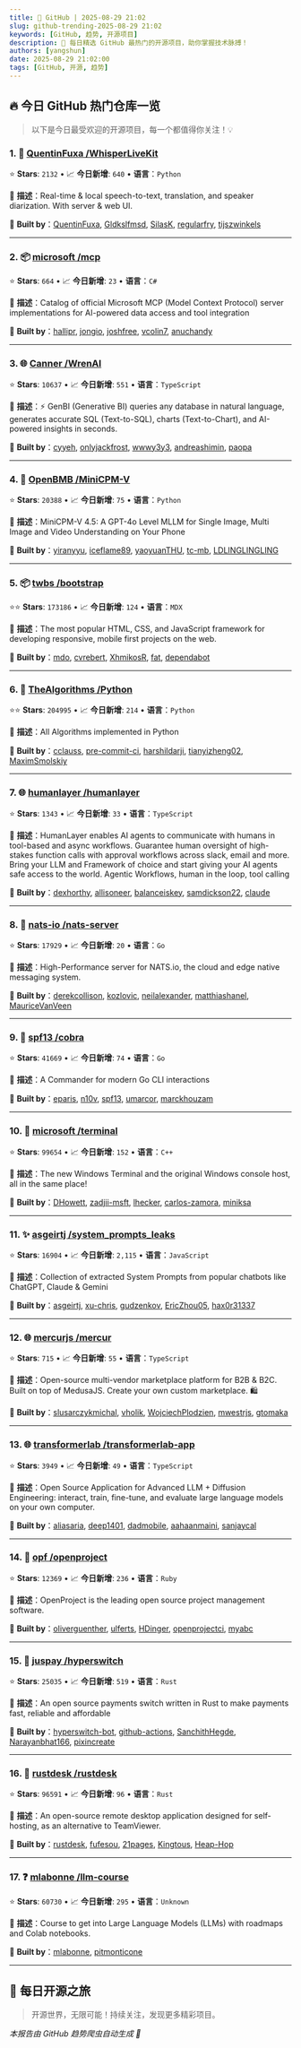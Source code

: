 ```yaml
---
title: 🚀 GitHub | 2025-08-29 21:02
slug: github-trending-2025-08-29 21:02
keywords: [GitHub, 趋势, 开源项目]
description: 🌟 每日精选 GitHub 最热门的开源项目，助你掌握技术脉搏！
authors: [yangshun]
date: 2025-08-29 21:02:00
tags: [GitHub, 开源, 趋势]
---
```


## 🔥 今日 GitHub 热门仓库一览

> 以下是今日最受欢迎的开源项目，每一个都值得你关注！💡

### 1. 🐍 [QuentinFuxa /WhisperLiveKit](https://github.com/QuentinFuxa/WhisperLiveKit)

⭐ **Stars**: `2132`   •   📈 **今日新增**: `640`   •   **语言**：`Python`

📝 **描述**：Real-time & local speech-to-text, translation, and speaker diarization. With server & web UI.

🤝 **Built by**：[QuentinFuxa](https://github.com/QuentinFuxa), [Gldkslfmsd](https://github.com/Gldkslfmsd), [SilasK](https://github.com/SilasK), [regularfry](https://github.com/regularfry), [tijszwinkels](https://github.com/tijszwinkels)

---

### 2. 📦 [microsoft /mcp](https://github.com/microsoft/mcp)

⭐ **Stars**: `664`   •   📈 **今日新增**: `23`   •   **语言**：`C#`

📝 **描述**：Catalog of official Microsoft MCP (Model Context Protocol) server implementations for AI-powered data access and tool integration

🤝 **Built by**：[hallipr](https://github.com/hallipr), [jongio](https://github.com/jongio), [joshfree](https://github.com/joshfree), [vcolin7](https://github.com/vcolin7), [anuchandy](https://github.com/anuchandy)

---

### 3. 🌐 [Canner /WrenAI](https://github.com/Canner/WrenAI)

⭐ **Stars**: `10637`   •   📈 **今日新增**: `551`   •   **语言**：`TypeScript`

📝 **描述**：⚡️ GenBI (Generative BI) queries any database in natural language, generates accurate SQL (Text-to-SQL), charts (Text-to-Chart), and AI-powered insights in seconds.

🤝 **Built by**：[cyyeh](https://github.com/cyyeh), [onlyjackfrost](https://github.com/onlyjackfrost), [wwwy3y3](https://github.com/wwwy3y3), [andreashimin](https://github.com/andreashimin), [paopa](https://github.com/paopa)

---

### 4. 🐍 [OpenBMB /MiniCPM-V](https://github.com/OpenBMB/MiniCPM-V)

⭐ **Stars**: `20388`   •   📈 **今日新增**: `75`   •   **语言**：`Python`

📝 **描述**：MiniCPM-V 4.5: A GPT-4o Level MLLM for Single Image, Multi Image and Video Understanding on Your Phone

🤝 **Built by**：[yiranyyu](https://github.com/yiranyyu), [iceflame89](https://github.com/iceflame89), [yaoyuanTHU](https://github.com/yaoyuanTHU), [tc-mb](https://github.com/tc-mb), [LDLINGLINGLING](https://github.com/LDLINGLINGLING)

---

### 5. 📦 [twbs /bootstrap](https://github.com/twbs/bootstrap)

⭐⭐ **Stars**: `173186`   •   📈 **今日新增**: `124`   •   **语言**：`MDX`

📝 **描述**：The most popular HTML, CSS, and JavaScript framework for developing responsive, mobile first projects on the web.

🤝 **Built by**：[mdo](https://github.com/mdo), [cvrebert](https://github.com/cvrebert), [XhmikosR](https://github.com/XhmikosR), [fat](https://github.com/fat), [dependabot](https://github.com/dependabot)

---

### 6. 🐍 [TheAlgorithms /Python](https://github.com/TheAlgorithms/Python)

⭐⭐ **Stars**: `204995`   •   📈 **今日新增**: `214`   •   **语言**：`Python`

📝 **描述**：All Algorithms implemented in Python

🤝 **Built by**：[cclauss](https://github.com/cclauss), [pre-commit-ci](https://github.com/pre-commit-ci), [harshildarji](https://github.com/harshildarji), [tianyizheng02](https://github.com/tianyizheng02), [MaximSmolskiy](https://github.com/MaximSmolskiy)

---

### 7. 🌐 [humanlayer /humanlayer](https://github.com/humanlayer/humanlayer)

⭐ **Stars**: `1343`   •   📈 **今日新增**: `33`   •   **语言**：`TypeScript`

📝 **描述**：HumanLayer enables AI agents to communicate with humans in tool-based and async workflows. Guarantee human oversight of high-stakes function calls with approval workflows across slack, email and more. Bring your LLM and Framework of choice and start giving your AI agents safe access to the world. Agentic Workflows, human in the loop, tool calling

🤝 **Built by**：[dexhorthy](https://github.com/dexhorthy), [allisoneer](https://github.com/allisoneer), [balanceiskey](https://github.com/balanceiskey), [samdickson22](https://github.com/samdickson22), [claude](https://github.com/claude)

---

### 8. 🚦 [nats-io /nats-server](https://github.com/nats-io/nats-server)

⭐ **Stars**: `17929`   •   📈 **今日新增**: `20`   •   **语言**：`Go`

📝 **描述**：High-Performance server for NATS.io, the cloud and edge native messaging system.

🤝 **Built by**：[derekcollison](https://github.com/derekcollison), [kozlovic](https://github.com/kozlovic), [neilalexander](https://github.com/neilalexander), [matthiashanel](https://github.com/matthiashanel), [MauriceVanVeen](https://github.com/MauriceVanVeen)

---

### 9. 🚦 [spf13 /cobra](https://github.com/spf13/cobra)

⭐ **Stars**: `41669`   •   📈 **今日新增**: `74`   •   **语言**：`Go`

📝 **描述**：A Commander for modern Go CLI interactions

🤝 **Built by**：[eparis](https://github.com/eparis), [n10v](https://github.com/n10v), [spf13](https://github.com/spf13), [umarcor](https://github.com/umarcor), [marckhouzam](https://github.com/marckhouzam)

---

### 10. 🔧 [microsoft /terminal](https://github.com/microsoft/terminal)

⭐ **Stars**: `99654`   •   📈 **今日新增**: `152`   •   **语言**：`C++`

📝 **描述**：The new Windows Terminal and the original Windows console host, all in the same place!

🤝 **Built by**：[DHowett](https://github.com/DHowett), [zadjii-msft](https://github.com/zadjii-msft), [lhecker](https://github.com/lhecker), [carlos-zamora](https://github.com/carlos-zamora), [miniksa](https://github.com/miniksa)

---

### 11. ✨ [asgeirtj /system_prompts_leaks](https://github.com/asgeirtj/system_prompts_leaks)

⭐ **Stars**: `16904`   •   📈 **今日新增**: `2,115`   •   **语言**：`JavaScript`

📝 **描述**：Collection of extracted System Prompts from popular chatbots like ChatGPT, Claude & Gemini

🤝 **Built by**：[asgeirtj](https://github.com/asgeirtj), [xu-chris](https://github.com/xu-chris), [gudzenkov](https://github.com/gudzenkov), [EricZhou05](https://github.com/EricZhou05), [hax0r31337](https://github.com/hax0r31337)

---

### 12. 🌐 [mercurjs /mercur](https://github.com/mercurjs/mercur)

⭐ **Stars**: `715`   •   📈 **今日新增**: `55`   •   **语言**：`TypeScript`

📝 **描述**：Open-source multi-vendor marketplace platform for B2B & B2C. Built on top of MedusaJS. Create your own custom marketplace. 🛍️

🤝 **Built by**：[slusarczykmichal](https://github.com/slusarczykmichal), [vholik](https://github.com/vholik), [WojciechPlodzien](https://github.com/WojciechPlodzien), [mwestrjs](https://github.com/mwestrjs), [gtomaka](https://github.com/gtomaka)

---

### 13. 🌐 [transformerlab /transformerlab-app](https://github.com/transformerlab/transformerlab-app)

⭐ **Stars**: `3949`   •   📈 **今日新增**: `49`   •   **语言**：`TypeScript`

📝 **描述**：Open Source Application for Advanced LLM + Diffusion Engineering: interact, train, fine-tune, and evaluate large language models on your own computer.

🤝 **Built by**：[aliasaria](https://github.com/aliasaria), [deep1401](https://github.com/deep1401), [dadmobile](https://github.com/dadmobile), [aahaanmaini](https://github.com/aahaanmaini), [sanjaycal](https://github.com/sanjaycal)

---

### 14. 💎 [opf /openproject](https://github.com/opf/openproject)

⭐ **Stars**: `12369`   •   📈 **今日新增**: `236`   •   **语言**：`Ruby`

📝 **描述**：OpenProject is the leading open source project management software.

🤝 **Built by**：[oliverguenther](https://github.com/oliverguenther), [ulferts](https://github.com/ulferts), [HDinger](https://github.com/HDinger), [openprojectci](https://github.com/openprojectci), [myabc](https://github.com/myabc)

---

### 15. 🦀 [juspay /hyperswitch](https://github.com/juspay/hyperswitch)

⭐ **Stars**: `25035`   •   📈 **今日新增**: `519`   •   **语言**：`Rust`

📝 **描述**：An open source payments switch written in Rust to make payments fast, reliable and affordable

🤝 **Built by**：[hyperswitch-bot](https://github.com/hyperswitch-bot), [github-actions](https://github.com/github-actions), [SanchithHegde](https://github.com/SanchithHegde), [Narayanbhat166](https://github.com/Narayanbhat166), [pixincreate](https://github.com/pixincreate)

---

### 16. 🦀 [rustdesk /rustdesk](https://github.com/rustdesk/rustdesk)

⭐ **Stars**: `96591`   •   📈 **今日新增**: `96`   •   **语言**：`Rust`

📝 **描述**：An open-source remote desktop application designed for self-hosting, as an alternative to TeamViewer.

🤝 **Built by**：[rustdesk](https://github.com/rustdesk), [fufesou](https://github.com/fufesou), [21pages](https://github.com/21pages), [Kingtous](https://github.com/Kingtous), [Heap-Hop](https://github.com/Heap-Hop)

---

### 17. ❓ [mlabonne /llm-course](https://github.com/mlabonne/llm-course)

⭐ **Stars**: `60730`   •   📈 **今日新增**: `295`   •   **语言**：`Unknown`

📝 **描述**：Course to get into Large Language Models (LLMs) with roadmaps and Colab notebooks.

🤝 **Built by**：[mlabonne](https://github.com/mlabonne), [pitmonticone](https://github.com/pitmonticone)

---

## 🌈 每日开源之旅

> 开源世界，无限可能！持续关注，发现更多精彩项目。

*本报告由 GitHub 趋势爬虫自动生成 🤖*
